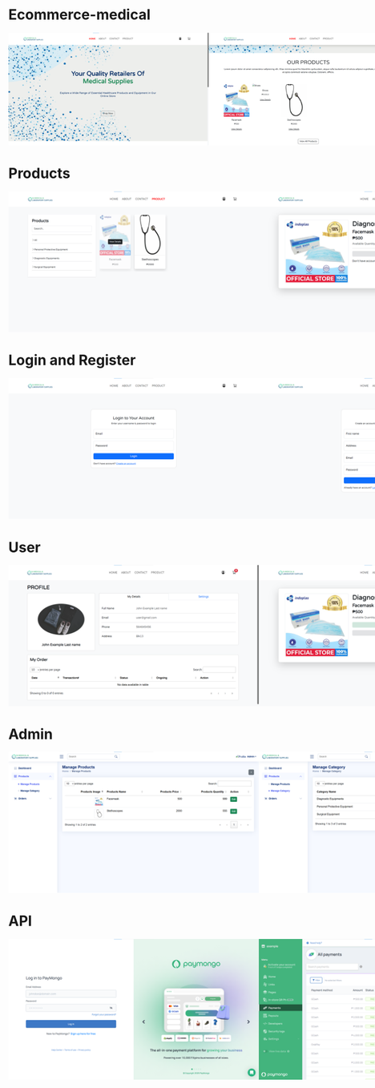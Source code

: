 # Ecommerce-medical
<div style="display: flex; justify-content: space-around;">
  <img src="asset/prod/homepage.png" alt="" width="400"/>
  <img src="asset/prod/homepage1.png" alt="" width="400"/>
  <img src="asset/prod/homeabout.png" alt="" width="400"/>
  <img src="asset/prod/homecontact.png" alt="" width="400"/>
</div>

# Products
<div style="display: flex; justify-content: space-around;">
  <img src="asset/prod/homeproduct.png" alt="" width="500"/>
  <img src="asset/prod/homeproductdetails.png" alt="" width="500"/>
</div>

# Login and Register
<div style="display: flex; justify-content: space-around;">
  <img src="asset/prod/homelogin.png" alt="" width="500"/>
  <img src="asset/prod/homeregister.png" alt="" width="500"/>
</div>

# User
<div style="display: flex; justify-content: space-around;">
    <img src="asset/prod/userprofile.png" alt="" width="500"/>
    <img src="asset/prod/userabouttoaddcart.png" alt="" width="500"/>
    <img src="asset/prod/useraddcart.png" alt="" width="500"/>
    <img src="asset/prod/usercart.png" alt="" width="500"/>
    <img src="asset/prod/usercartview.png" alt="" width="500"/>
    <img src="asset/prod/userpayment.png" alt="" width="500"/>
    <img src="asset/prod/userpaymentconfirm.png" alt="" width="500"/>
    <img src="asset/prod/userpaymentprocess.png" alt="" width="500"/>
    <img src="asset/prod/userpaymentsuccess.png" alt="" width="500"/>
</div>

# Admin
<div style="display: flex; justify-content: space-around;">
    <img src="asset/prod/dproduct.png" alt="" width="500"/>
    <img src="asset/prod/dcategory.png" alt="" width="500"/>
    <img src="asset/prod/dorders.png" alt="" width="500"/>
    <img src="asset/prod/dordersupdate.png" alt="" width="500"/>
    <img src="asset/prod/dordersupdate1.png" alt="" width="500"/>
    <img src="asset/prod/dordersarrived.png" alt="" width="500"/>
    <img src="asset/prod/userprofilestatusorder.png" alt="" width="500"/>
</div>

# API
<div style="display: flex; justify-content: space-around;">
    <img src="asset/prod/paymongolink.png" alt="" width="500"/>
    <img src="asset/prod/paymongoapi.png" alt="" width="500"/>
</div>
